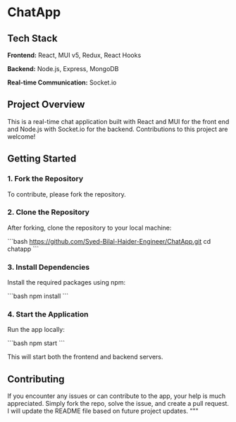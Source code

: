 
# ChatApp

## Tech Stack

**Frontend:** React, MUI v5, Redux, React Hooks

**Backend:** Node.js, Express, MongoDB

**Real-time Communication:** Socket.io

## Project Overview

This is a real-time chat application built with React and MUI for the front end and Node.js with Socket.io for the backend. Contributions to this project are welcome!

## Getting Started

### 1. Fork the Repository

To contribute, please fork the repository.

### 2. Clone the Repository

After forking, clone the repository to your local machine:

\`\`\`bash
https://github.com/Syed-Bilal-Haider-Engineer/ChatApp.git
cd chatapp
\`\`\`

### 3. Install Dependencies

Install the required packages using npm:

\`\`\`bash
npm install
\`\`\`

### 4. Start the Application

Run the app locally:

\`\`\`bash
npm start
\`\`\`

This will start both the frontend and backend servers.

## Contributing

If you encounter any issues or can contribute to the app, your help is much appreciated. Simply fork the repo, solve the issue, and create a pull request. I will update the README file based on future project updates.
"""
